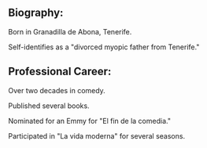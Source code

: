 ## Biography:

Born in Granadilla de Abona, Tenerife.

Self-identifies as a "divorced myopic father from Tenerife."

## Professional Career:

Over two decades in comedy.

Published several books.

Nominated for an Emmy for "El fin de la comedia."

Participated in "La vida moderna" for several seasons.

